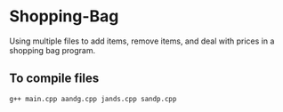 # Shopping-Bag
Using multiple files to add items, remove items, and deal with prices in a shopping bag program.

## To compile files
```
g++ main.cpp aandg.cpp jands.cpp sandp.cpp
```
